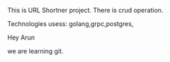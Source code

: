 This is URL Shortner project.
There is crud operation.

Technologies usess:
golang,grpc,postgres,

Hey Arun

we are learning git.
